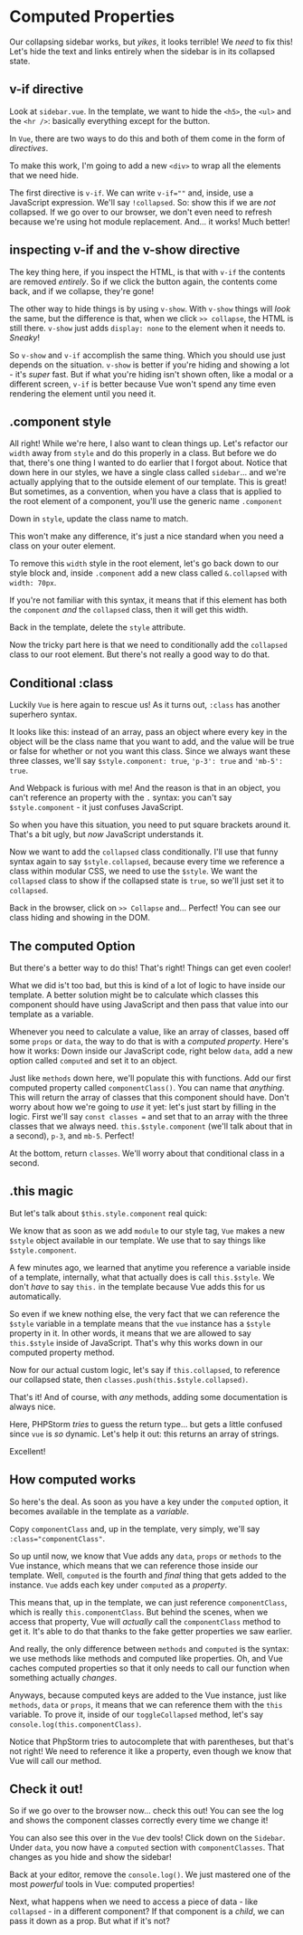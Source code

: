 # Computed Properties

Our collapsing sidebar works, but *yikes*, it looks terrible! We *need* to fix this!
Let's hide the text and links entirely when the sidebar
is in its collapsed state.

## v-if directive

Look at `sidebar.vue`. In the template, we want to hide the `<h5>`, the `<ul>` and the
`<hr />`: basically everything except for the button.

In `Vue`, there are two ways to do this and both of them come in the form of
*directives*.

To make this work, I'm going to add a new `<div>` to wrap all the elements that we
need hide.

The first directive is `v-if`. We can write `v-if=""` and,
inside, use a JavaScript expression. We'll say `!collapsed`. So: show this if we
are *not* collapsed. If we go over to our browser, we don't even
need to refresh because we're using hot module replacement. And... it works!
Much better!

## inspecting v-if and the v-show directive

The key thing here, if you inspect the HTML, is that with `v-if`
the contents are removed *entirely*. So if we click the button again, the contents
come back, and if we collapse, they're gone!

The other way to hide things is by using `v-show`. With `v-show` things will
*look* the same, but the difference is that, when we click `>> collapse`, the HTML
is still there. `v-show` just adds `display: none` to the element when it needs to.
*Sneaky*!

So `v-show` and `v-if` accomplish the same thing.
Which you should use just depends on the
situation. `v-show` is better if you're hiding and showing a lot - it's *super*
fast. But if what you're hiding isn't shown often, like a modal or a different
screen, `v-if` is better because Vue won't
spend any time even rendering the element until you need it.

## .component style

All right! While we're here, I also want to clean things up. Let's refactor our
`width` away from `style` and do this properly in a class. But before we do that,
there's one thing I wanted to do earlier that I forgot about. Notice that down
here in our styles, we have a single class called `sidebar`... and we're actually
applying that to the outside element of our template. This is great! But sometimes,
as a convention, when you have a class that is applied to the root element of a
component, you'll use the generic name `.component`

Down in `style`, update the class name to match.

This won't make any difference, it's just a nice standard when you need a class
on your outer element.

To remove this `width` style in the root element, let's go back down to our
style block and, inside `.component` add a new class called `&.collapsed` with
`width: 70px`.

If you're not familiar with this syntax, it means that if this element has both the
`component` *and* the `collapsed` class, then it will get this width.

Back in the template, delete the `style` attribute.

Now the tricky part here is that we need to conditionally add the `collapsed`
class to our root element. But there's not really a good way to do that.

## Conditional :class

Luckily `Vue` is here again to rescue us! As it turns out, `:class` has another
superhero syntax.

It looks like this: instead of an array, pass an object where every
key in the object will be the class name that you want to add, and the value will be
true or false for whether or not you want this class. Since we always want these three
classes, we'll say `$style.component: true`, `'p-3': true` and `'mb-5': true`.

And Webpack is furious with me! And the reason is that in an object,
you can't reference an property with the `.` syntax:
you can't say `$style.component` - it just confuses JavaScript.

So when you have this situation, you need to put square brackets around it. That's
a bit ugly, but *now* JavaScript understands it.

Now we want to add the `collapsed` class conditionally. I'll use that funny syntax again
to say `$style.collapsed`, because every time we reference a class within modular CSS,
we need to use the `$style`. We want the `collapsed` class to
show if the collapsed state is `true`, so we'll just set it to `collapsed`.

Back in the browser, click on `>> Collapse`
and... Perfect! You can see our class hiding and showing in the DOM.

## The computed Option

But there's a better way to do this! That's right! Things can get even cooler!

What we did is't too bad, but this is kind of a lot of logic to have
inside our template. A better solution might be to
calculate which classes this component should have using JavaScript and then pass
that value into our template as a variable.

Whenever you need to calculate a value, like an array of classes, based off some
`props` or `data`, the way to do that is with a *computed property*. Here's how it
works: Down inside our JavaScript code, right below `data`, add a
new option called `computed` and set it to an object.

Just like `methods` down here, we'll populate this with functions.
Add our first computed property called `componentClass()`. You can
name that *anything*. This will return the array of classes that this component
should have. Don't worry about how we're going to *use* it yet: let's
just start by filling in the logic. First we'll say `const classes =` and set that
to an array with the three classes that we always need. `this.$style.component` (we'll
talk about that in a second), `p-3`, and `mb-5`. Perfect!

At the bottom, return `classes`. We'll worry about that conditional class
in a second.

## .this magic

But let's talk about `$this.style.component` real quick:

We know that as soon as we add `module` to our style tag, `Vue` makes a new `$style`
object available in our template. We use that to say things like `$style.component`.

A few minutes ago, we learned that anytime you reference a variable inside of
a template, internally, what that actually does is call `this.$style`. We don't
*have* to say `this.` in the template because Vue adds this for us automatically.

So even if we knew nothing else, the very fact that we can reference the `$style`
variable in a template means that the `vue` instance has a `$style` property in it.
In other words, it means that we are allowed to say `this.$style` inside of
JavaScript. That's why this works down in our computed property method.

Now for our actual custom logic, let's say if `this.collapsed`, to reference our
collapsed state, then `classes.push(this.$style.collapsed)`.

That's it! And of course, with *any* methods, adding some documentation is always
nice.

Here, PHPStorm *tries* to guess the return type... but gets a little confused
since `vue` is *so* dynamic. Let's help it out: this returns an array of strings.

Excellent!

## How computed works

So here's the deal. As soon as you have a key under the `computed` option, it
becomes available in the template as a *variable*.

Copy `componentClass` and, up in the template, very simply, we'll say
`:class="componentClass"`.

So up until now, we know that Vue adds any `data`, `props` or `methods` to the Vue
instance, which means that we can reference those inside our template.
Well, `computed` is the fourth and *final* thing that gets added to the instance.
`Vue` adds each key under `computed` as a *property*.

This means that, up in the template, we can just reference `componentClass`,
which is really `this.componentClass`. But behind the scenes, when we access that
property, Vue will *actually* call the `componentClass` method to get it. It's able
to do that thanks to the fake getter properties we saw earlier.

And really, the only difference between `methods` and `computed` is the syntax: we
use methods like methods and computed like properties. Oh, and Vue caches computed
properties so that it only needs to call our function when something actually
*changes*.

Anyways, because computed keys are added to the Vue instance, just like `methods`, `data` or
`props`, it means that we can reference them with the `this` variable.
To prove it, inside of our `toggleCollapsed` method, let's say
`console.log(this.componentClass)`.

Notice that PhpStorm tries to autocomplete that with parentheses, but that's not
right! We need to reference it like a property, even though we know that Vue will
call our method.

## Check it out!

So if we go over to the browser now... check this out! You can see the log and
shows the component classes correctly every time we change it!

You can also see this over in the `Vue` dev tools! Click down on the `Sidebar`.
Under `data`, you now have a `computed` section with `componentClasses`. That
changes as you hide and show the sidebar!

Back at your editor, remove the `console.log()`. We just
mastered one of the most *powerful* tools in Vue: computed properties!

Next, what happens when we need to access a piece of data - like `collapsed` - in
a different component? If that component is a *child*, we can pass it down as a
prop. But what if it's not?
